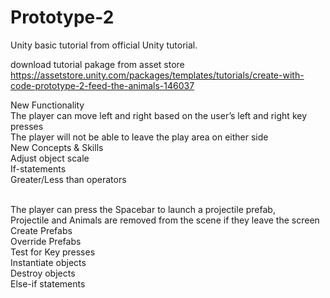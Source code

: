 # Prototype-2
Unity basic tutorial from official Unity tutorial.

download tutorial pakage from asset store <br>
https://assetstore.unity.com/packages/templates/tutorials/create-with-code-prototype-2-feed-the-animals-146037<br>

New Functionality<br>
The player can move left and right based on the user’s left and right key presses<br>
The player will not be able to leave the play area on either side<br>
New Concepts & Skills<br>
Adjust object scale<br>
If-statements<br>
Greater/Less than operators<br><br>

The player can press the Spacebar to launch a projectile prefab,<br>
Projectile and Animals are removed from the scene if they leave the screen<br>
Create Prefabs<br>
Override Prefabs<br>
Test for Key presses<br>
Instantiate objects<br>
Destroy objects <br>
Else-if statements<br><br>
